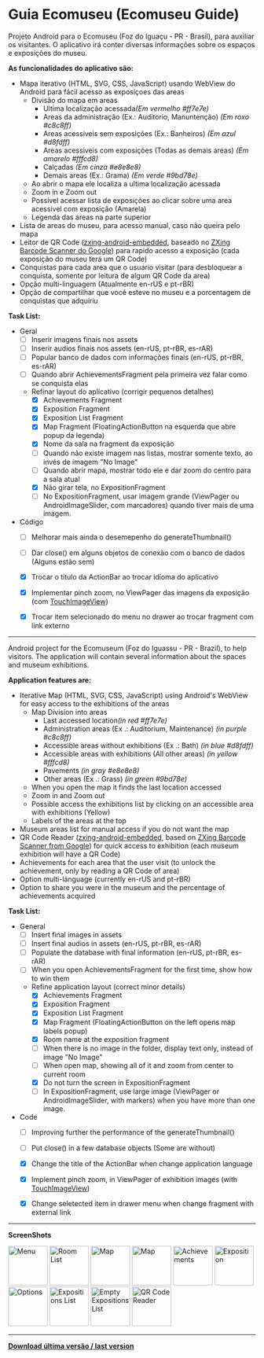 # Guia Ecomuseu (Ecomuseu Guide)

Projeto Android para o Ecomuseu (Foz do Iguaçu - PR - Brasil), para auxiliar os visitantes. O aplicativo irá conter diversas informações sobre os espaços e exposições do museu.

<b>As funcionalidades do aplicativo são:</b>
- Mapa iterativo (HTML, SVG, CSS, JavaScript) usando WebView do Android para fácil acesso as exposiçoes das areas
	- Divisão do mapa em areas
		- Ultima localização acessada<i>(Em vermelho #ff7e7e)</i>
		- Areas da administração (Ex.: Auditorio, Manuntenção) <i>(Em roxo #c8c8ff)</i>
		- Areas acessiveis sem exposições (Ex.: Banheiros) <i>(Em azul #d8fdff)</i>
		- Areas acessiveis com exposições (Todas as demais areas) <i>(Em amarelo #fffcd8)</i>
		- Calçadas <i>(Em cinza #e8e8e8)</i>
		- Demais areas (Ex.: Grama) <i>(Em verde #9bd78e)</i>
	- Ao abrir o mapa ele localiza a ultima localização acessada
	- Zoom in e Zoom out
	- Possivel acessar lista de exposições ao clicar sobre uma area acessivel com exposição (Amarela)
	- Legenda das areas na parte superior
- Lista de areas do museu, para acesso manual, caso não queira pelo mapa
- Leitor de QR Code ([zxing-android-embedded](https://github.com/journeyapps/zxing-android-embedded), baseado no [ZXing Barcode Scanner do Google](https://github.com/zxing/zxing)) para rapido acesso a exposição (cada exposição do museu terá um QR Code)
- Conquistas para cada area que o usuario visitar (para desbloquear a conquista, somente por leitura de algum QR Code da area)
- Opção multi-linguagem (Atualmente en-rUS e pt-rBR)
- Opção de compartilhar que você esteve no museu e a porcentagem de conquistas que adquiriu

<b>Task List:</b>
- Geral
    - [ ] Inserir imagens finais nos assets
    - [ ] Inserir audios finais nos assets (en-rUS, pt-rBR, es-rAR)
    - [ ] Popular banco de dados com informações finais (en-rUS, pt-rBR, es-rAR)
    - [ ] Quando abrir AchievementsFragment pela primeira vez falar como se conquista elas
    - Refinar layout do aplicativo (corrigir pequenos detalhes)
    	- [x] Achievements Fragment
		- [x] Exposition Fragment
		- [x] Exposition List Fragment
		- [x] Map Fragment (FloatingActionButton na esquerda que abre popup da legenda)
		- [x] Nome da sala na fragment da exposição
		- [ ] Quando não existe imagem nas listas, mostrar somente texto, ao invés de imagem "No Image"
		- [ ] Quando abrir mapa, mostrar todo ele e dar zoom do centro para a sala atual
		- [x] Não girar tela, no ExpositionFragment
		- [ ] No ExpositionFragment, usar imagem grande (ViewPager ou AndroidImageSlider, com marcadores) quando tiver mais de uma imagem.
- Código
    - [ ] Melhorar mais ainda o desemepenho do generateThumbnail()
    - [ ] Dar close() em alguns objetos de conexão com o banco de dados (Alguns estão sem)
    - [x] Trocar o título da ActionBar ao trocar idioma do aplicativo
    - [x] Implementar pinch zoom, no ViewPager das imagens da exposição (com [TouchImageView](https://github.com/MikeOrtiz/TouchImageView))
    - [x] Trocar item selecionado do menu no drawer ao trocar fragment com link externo

	
-----------------------------


Android project for the Ecomuseum (Foz do Iguassu - PR - Brazil), to help visitors. The application will contain several information about the spaces and museum exhibitions.

<b>Application features are:</b>
- Iterative Map (HTML, SVG, CSS, JavaScript) using Android's WebView for easy access to the exhibitions of the areas
	- Map Division into areas
		- Last accessed location<i>(in red #ff7e7e)</i>
		- Administration areas (Ex .: Auditorium, Maintenance) <i>(in purple #c8c8ff)</i>
		- Accessible areas without exhibitions (Ex .: Bath) <i>(in blue #d8fdff)</i>
		- Accessible areas with exhibitions (All other areas) <i>(in yellow #fffcd8)</i>
		- Pavements <i>(in gray #e8e8e8)</i>
		- Other areas (Ex .: Grass) <i>(in green #9bd78e)</i>
	- When you open the map it finds the last location accessed
	- Zoom in and Zoom out
	- Possible access the exhibitions list by clicking on an accessible area with exhibitions (Yellow)
	- Labels of the areas at the top
- Museum areas list for manual access if you do not want the map
- QR Code Reader ([zxing-android-embedded](https://github.com/journeyapps/zxing-android-embedded), based on [ZXing Barcode Scanner from Google](https://github.com/zxing/zxing)) for quick access to exhibition (each museum exhibition will have a QR Code)
- Achievements for each area that the user visit (to unlock the achievement, only by reading a QR Code of area)
- Option multi-language (currently en-rUS and pt-rBR)
- Option to share you were in the museum and the percentage of achievements acquired

<b>Task List: </b>
- General
	- [ ] Insert final images in assets
	- [ ] Insert final audios in assets (en-rUS, pt-rBR, es-rAR)
	- [ ] Populate the database with final information (en-rUS, pt-rBR, es-rAR)
	- [ ] When you open AchievementsFragment for the first time, show how to win them
	- Refine application layout (correct minor details)
		- [x] Achievements Fragment
		- [x] Exposition Fragment
		- [x] Exposition List Fragment
		- [x] Map Fragment (FloatingActionButton on the left opens map labels popup)
		- [x] Room name at the exposition fragment
		- [ ] When there is no image in the folder, display text only, instead of image "No Image"
		- [ ] When open map, showing all of it and zoom from center to current room
		- [x] Do not turn the screen in ExpositionFragment
		- [ ] In ExpositionFragment, use large image (ViewPager or AndroidImageSlider, with markers) when you have more than one image.
- Code
	- [ ] Improving further the performance of the generateThumbnail()
	- [ ] Put close() in a few database objects (Some are without)
	- [x] Change the title of the ActionBar when change application language
	- [x] Implement pinch zoom, in ViewPager of exhibition images (with [TouchImageView](https://github.com/MikeOrtiz/TouchImageView))
	- [x] Change seletected item in drawer menu when change fragment with external link


-----------------------------


<b>ScreenShots</b>

<img width="80" src="http://i.imgur.com/7XWV7sG.jpg" alt="Menu" title="Menu">
<img width="80" src="http://i.imgur.com/OTK06ai.jpg" alt="Room List" title="Room List">
<img width="80" src="http://i.imgur.com/1m5K1HW.jpg" alt="Map" title="Map - Labels closed">
<img width="80" src="http://i.imgur.com/Gfx4jqy.jpg" alt="Map" title="Map - Labels opened">
<img width="80" src="http://i.imgur.com/Tkc6hHN.jpg" alt="Achievements" title="Achievements">
<img width="80" src="http://i.imgur.com/0aTfM5l.jpg" alt="Exposition" title="Exposition">
<img width="80" src="http://i.imgur.com/Ecc8w4n.jpg" alt="Options" title="Options">
<img width="80" src="http://i.imgur.com/q0L01zL.jpg" alt="Expositions List" title="Exposition List">
<img width="80" src="http://i.imgur.com/3mdk3GH.jpg" alt="Empty Expositions List" title="Empty Exposition List">
<img width="80" src="http://i.imgur.com/WkFFAHi.jpg" alt="QR Code Reader" title="QR Code Reader">


-----------------------------

<a href="https://drive.google.com/file/d/0B2IuetJD-2RwZkhmVXdLd1ByM0E/view?usp=sharing"><b>Download última versão / last version</b></a>
